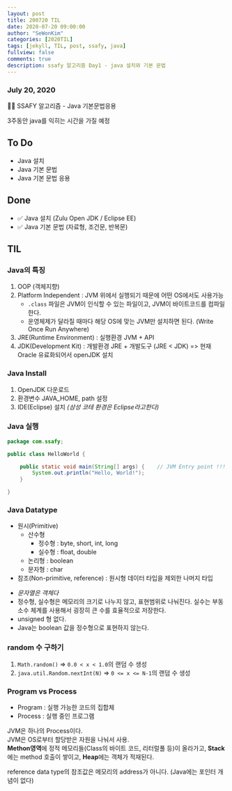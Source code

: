 ```yaml
---
layout: post
title: 200720 TIL
date: 2020-07-20 09:00:00
author: "SeWonKim"
categories: [2020TIL]
tags: [jekyll, TIL, post, ssafy, java]
fullview: false
comments: true
description: ssafy 알고리즘 Day1 - java 설치와 기본 문법
---
```


### July 20, 2020

👨‍💻 SSAFY 알고리즘 - Java 기본문법응용

3주동안 java를 익히는 시간을 가질 예정

## To Do

- Java 설치
- Java 기본 문법
- Java 기본 문법 응용

## Done

- ✅ Java 설치 (Zulu Open JDK / Eclipse EE)
- ✅ Java 기본 문법 (자료형, 조건문, 반복문)

## TIL

### Java의 특징

1. OOP (객체지향)
2. Platform Independent : JVM 위에서 실행되기 때문에 어떤 OS에서도 사용가능
   - `.class` 파일은 JVM이 인식할 수 있는 파일이고, JVM이 바이트코드를 컴파일한다.
   - 운영체제가 달라질 때마다 해당 OS에 맞는 JVM만 설치하면 된다. (Write Once Run Anywhere)
3. JRE(Runtime Environment) : 실행환경 JVM + API
4. JDK(Development Kit) : 개발환경 JRE + 개발도구 (JRE < JDK) => 현재 Oracle 유료화되어서 openJDK 설치

### Java Install

1. OpenJDK 다운로드
2. 환경변수 JAVA_HOME, path 설정
3. IDE(Eclipse) 설치 _(삼성 코테 환경은 Eclipse라고한다)_

### Java 실행

```java
package com.ssafy;

public class HelloWorld {

	public static void main(String[] args) {    // JVM Entry point !!!
		System.out.println("Hello, World!");
	}

}
```

### Java Datatype

- 원시(Primitive)
  - 산수형
    - 정수형 : byte, short, int, long
    - 실수형 : float, double
  - 논리형 : boolean
  - 문자형 : char
- 참조(Non-primitive, reference) : 원시형 데이터 타입을 제외한 나머지 타입

* _문자열은 객체다_
* 정수형, 실수형은 메모리의 크기로 나누지 않고, 표현범위로 나눠진다. 실수는 부동소수 체계를 사용해서 굉장히 큰 수를 효율적으로 저장한다.
* unsigned 형 없다.
* Java는 boolean 값을 정수형으로 표현하지 않는다.

### random 수 구하기

1.  `Math.random()` => `0.0 < x < 1.0`의 랜덤 수 생성
2.  `java.util.Random.nextInt(N)` => `0 <= x <= N-1`의 랜덤 수 생성

### Program vs Process

- Program : 실행 가능한 코드의 집합체
- Process : 실행 중인 프로그램

JVM은 하나의 Process이다.  
JVM은 OS로부터 할당받은 자원을 나눠서 사용.  
**Methon영역**에 정적 메모리들(Class의 바이트 코드, 리터럴풀 등)이 올라가고, **Stack**에는 method 호출이 쌓이고, **Heap**에는 객체가 적재된다.

reference data type의 참조값은 메모리의 address가 아니다. (Java에는 포인터 개념이 없다)
